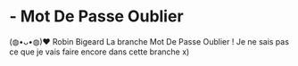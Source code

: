 # - Mot De Passe Oublier
(◍•ᴗ•◍)❤ 
Robin Bigeard
La branche Mot De Passe Oublier ! Je ne sais pas ce que je vais faire encore dans cette branche x)

